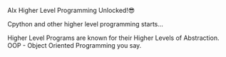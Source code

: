 Alx Higher Level Programming Unlocked!😎

Cpython and other higher level programming starts...

Higher Level Programs are known for their Higher Levels of Abstraction.
OOP - Object Oriented Programming you say.

